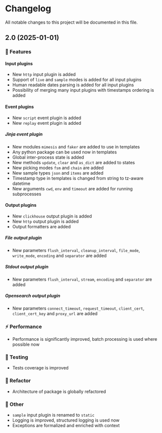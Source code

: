 # Changelog

All notable changes to this project will be documented in this file.

## 2.0 (2025-01-01)

### 🚀 Features

#### Input plugins

- New `http` input plugin is added
- Support of `live` and `sample` modes is added for all input plugins
- Human readable dates parsing is added for all input plugins
- Possibility of merging many input plugins with timestamps ordering is added

#### Event plugins

- New `script` event plugin is added
- New `replay` event plugin is added

##### Jinja event plugin

- New modules `mimesis` and `faker` are added to use in templates
- Any python package can be used now in templates
- Global inter-process state is added
- New methods `update`, `clear` and `as_dict` are added to states
- New picking modes `fsm` and `chain` are added
- New sample types `json` and `items` are added
- Timestamp type in templates is changed from string to tz-aware datetime
- New arguments `cwd`, `env` and `timeout` are added for running subprocesses

#### Output plugins

- New `clickhouse` output plugin is added
- New `http` output plugin is added
- Output formatters are added

##### File output plugin

- New parameters `flush_interval`, `cleanup_interval`, `file_mode`, `write_mode`, `encoding` and `separator` are added

##### Stdout output plugin

- New parameters `flush_interval`, `stream`, `encoding` and `separator` are added

##### Opensearch output plugin

- New parameters `connect_timeout`, `request_timeout`, `client_cert`, `client_cert_key` and `proxy_url` are added

### ⚡ Performance

- Performance is significantly improved, batch processing is used where possible now

### 🧪 Testing

- Tests coverage is improved

### 🚜 Refactor

- Architecture of package is globally refactored

### 💼 Other

- `sample` input plugin is renamed to `static`
- Logging is improved, structured logging is used now
- Exceptions are formalized and enriched with context

<!-- generated by git-cliff -->
